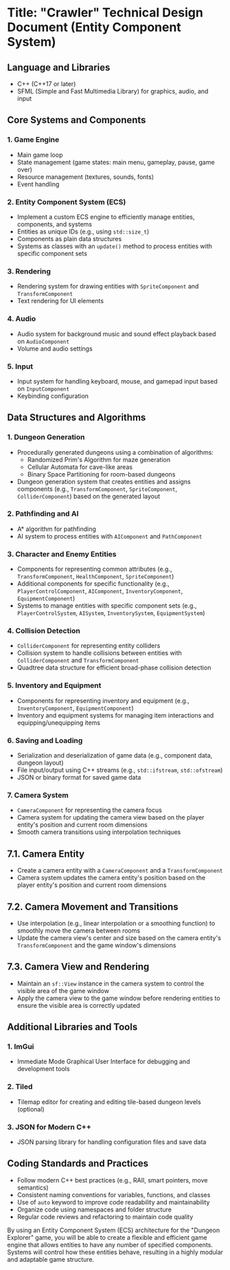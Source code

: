 # Title: "Crawler" Technical Design Document (Entity Component System)

## Language and Libraries

-   C++ (C++17 or later)
-   SFML (Simple and Fast Multimedia Library) for graphics, audio, and input

## Core Systems and Components

### 1. Game Engine

-   Main game loop
-   State management (game states: main menu, gameplay, pause, game over)
-   Resource management (textures, sounds, fonts)
-   Event handling

### 2. Entity Component System (ECS)

-   Implement a custom ECS engine to efficiently manage entities, components, and systems
-   Entities as unique IDs (e.g., using `std::size_t`)
-   Components as plain data structures
-   Systems as classes with an `update()` method to process entities with specific component sets

### 3. Rendering

-   Rendering system for drawing entities with `SpriteComponent` and `TransformComponent`
-   Text rendering for UI elements

### 4. Audio

-   Audio system for background music and sound effect playback based on `AudioComponent`
-   Volume and audio settings

### 5. Input

-   Input system for handling keyboard, mouse, and gamepad input based on `InputComponent`
-   Keybinding configuration

## Data Structures and Algorithms

### 1. Dungeon Generation

-   Procedurally generated dungeons using a combination of algorithms:
    -   Randomized Prim's Algorithm for maze generation
    -   Cellular Automata for cave-like areas
    -   Binary Space Partitioning for room-based dungeons
-   Dungeon generation system that creates entities and assigns components (e.g., `TransformComponent`, `SpriteComponent`, `ColliderComponent`) based on the generated layout

### 2. Pathfinding and AI

-   A* algorithm for pathfinding
-   AI system to process entities with `AIComponent` and `PathComponent`

### 3. Character and Enemy Entities

-   Components for representing common attributes (e.g., `TransformComponent`, `HealthComponent`, `SpriteComponent`)
-   Additional components for specific functionality (e.g., `PlayerControlComponent`, `AIComponent`, `InventoryComponent`, `EquipmentComponent`)
-   Systems to manage entities with specific component sets (e.g., `PlayerControlSystem`, `AISystem`, `InventorySystem`, `EquipmentSystem`)

### 4. Collision Detection

-   `ColliderComponent` for representing entity colliders
-   Collision system to handle collisions between entities with `ColliderComponent` and `TransformComponent`
-   Quadtree data structure for efficient broad-phase collision detection

### 5. Inventory and Equipment

-   Components for representing inventory and equipment (e.g., `InventoryComponent`, `EquipmentComponent`)
-   Inventory and equipment systems for managing item interactions and equipping/unequipping items

### 6. Saving and Loading

-   Serialization and deserialization of game data (e.g., component data, dungeon layout)
-   File input/output using C++ streams (e.g., `std::ifstream`, `std::ofstream`)
-   JSON or binary format for saved game data

### 7. Camera System


-   `CameraComponent` for representing the camera focus
-   Camera system for updating the camera view based on the player entity's position and current room dimensions
-   Smooth camera transitions using interpolation techniques
   
## 7.1. Camera Entity

-   Create a camera entity with a `CameraComponent` and a `TransformComponent`
-   Camera system updates the camera entity's position based on the player entity's position and current room dimensions

## 7.2. Camera Movement and Transitions

-   Use interpolation (e.g., linear interpolation or a smoothing function) to smoothly move the camera between rooms
-   Update the camera view's center and size based on the camera entity's `TransformComponent` and the game window's dimensions

## 7.3. Camera View and Rendering

-   Maintain an `sf::View` instance in the camera system to control the visible area of the game window
-   Apply the camera view to the game window before rendering entities to ensure the visible area is correctly updated

## Additional Libraries and Tools

### 1. ImGui

-   Immediate Mode Graphical User Interface for debugging and development tools

### 2. Tiled

-   Tilemap editor for creating and editing tile-based dungeon levels (optional)

### 3. JSON for Modern C++

-   JSON parsing library for handling configuration files and save data

## Coding Standards and Practices

-   Follow modern C++ best practices (e.g., RAII, smart pointers, move semantics)
-   Consistent naming conventions for variables, functions, and classes
-   Use of `auto` keyword to improve code readability and maintainability
-   Organize code using namespaces and folder structure
-   Regular code reviews and refactoring to maintain code quality

By using an Entity Component System (ECS) architecture for the "Dungeon Explorer" game, you will be able to create a flexible and efficient game engine that allows entities to have any number of specified components. Systems will control how these entities behave, resulting in a highly modular and adaptable game structure.
